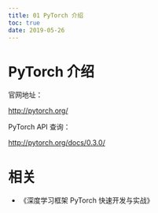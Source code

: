 ```yaml
---
title: 01 PyTorch 介绍
toc: true
date: 2019-05-26
---
```


# PyTorch 介绍


官网地址：

<http://pytorch.org/>

PyTorch API 查询：

<http://pytorch.org/docs/0.3.0/>






# 相关

- 《深度学习框架 PyTorch 快速开发与实战》
